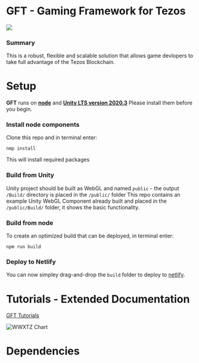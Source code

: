 # GFT - Gaming Framework for Tezos
[![](https://img.shields.io/badge/license-MIT-brightgreen)](LICENSE)

### Summary

This is a robust, flexible and scalable solution that allows game devlopers to take full advantage of the Tezos Blockchain.

# Setup
**GFT** runs on [**node**](https://nodejs.org/en/) and [**Unity LTS version 2020.3**](https://unity.com/releases/editor/qa/lts-releases?version=2020.3) Please install them before you begin.
### Install node components
Clone this repo and in terminal enter: 

`nmp install`

This will install required packages
### Build from Unity
Unity project should be built as WebGL and named `public` - the output `/Build/` directory is placed in the `/public/` folder
This repo contains an example Unity WebGL Component already built and placed in the `/public/Build/` folder, it shows the basic functionality.

### Build from node
To create an optimized build that can be deployed, in terminal enter:

`npm run build`

### Deploy to Netlify
You can now simpley drag-and-drop the `build` folder to deploy to [netlify](https://app.netlify.com/drop).

# Tutorials - Extended Documentation 
[GFT Tutorials](https://blockchain-alchemy.gitbook.io/gft-gaming-framework-for-tezos/)

![WWXTZ Chart](https://user-images.githubusercontent.com/2120817/208210672-6b6dc30d-625d-4ee5-90c7-6221471f652b.jpg)

# Dependencies
